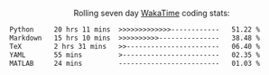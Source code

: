 <p align="center">Rolling seven day <a href="https://wakatime.com/@syrkis"/>WakaTime</a> coding stats:</p>
<!--START_SECTION:waka-->

```txt
Python     20 hrs 11 mins  >>>>>>>>>>>>>------------   51.22 %
Markdown   15 hrs 10 mins  >>>>>>>>>>---------------   38.48 %
TeX        2 hrs 31 mins   >>-----------------------   06.40 %
YAML       55 mins         >------------------------   02.35 %
MATLAB     24 mins         -------------------------   01.03 %
```

<!--END_SECTION:waka-->
